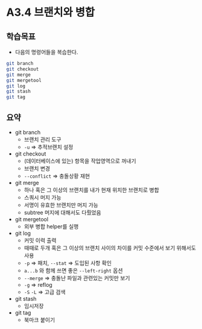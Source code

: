 # A3.4 브랜치와 병합

## 학습목표
- 다음의 명령어들을 복습한다.
```bash
git branch
git checkout
git merge
git mergetool
git log
git stash
git tag
```

## 요약
- git branch
   - 브랜치 관리 도구
   - `-u` => 추적브랜치 설정
- git checkout
   - (데이터베이스에 있는) 항목을 작업영역으로 꺼내기
   - 브랜치 변경
   - `--conflict` => 충돌상황 재현
- git merge
   - 하나 혹은 그 이상의 브랜치를 내가 현재 위치한 브랜치로 병합
   - 스쿼시 머지 가능
   - 서명이 유효한 브랜치만 머지 가능
   - subtree 머지에 대해서도 다뤘었음
- git mergetool
   - 외부 병합 helper를 실행
- git log
   - 커밋 이력 출력
   - 때때로 두개 혹은 그 이상의 브랜치 사이의 차이를 커밋 수준에서 보기 위해서도 사용
   - `-p` => 패치, `--stat` => 도입된 사항 확인
   - `a...b` 와 함께 쓰면 좋은 `--left-right` 옵션
   - `--merge` => 충돌난 파일과 관련있는 커밋만 보기
   - `-g` => reflog
   - `-S` `-L` => 고급 검색
- git stash
   - 임시저장
- git tag
   - 북마크 붙이기
